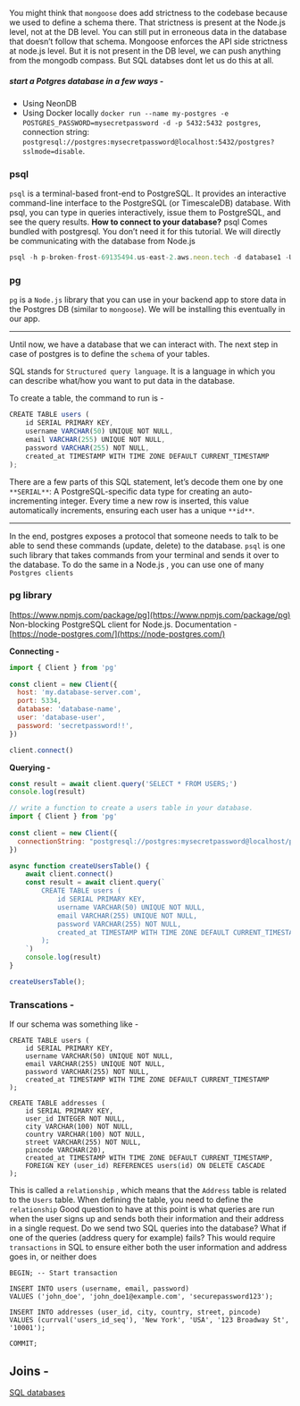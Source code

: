 You might think that `mongoose` does add strictness to the codebase because we used to define a schema there. That strictness is present at the Node.js level, not at the DB level. You can still put in erroneous data in the database that doesn’t follow that schema.
Mongoose enforces the API side strictness at node.js level. But it is not present in the DB level, we can push anything from the mongodb compass.
But SQL databses dont let us do this at all.
##### start a Potgres database in a few ways -
- Using NeonDB
- Using Docker locally `docker run --name my-postgres -e POSTGRES_PASSWORD=mysecretpassword -d -p 5432:5432 postgres`, connection string: `postgresql://postgres:mysecretpassword@localhost:5432/postgres?sslmode=disable`.
### psql
`psql` is a terminal-based front-end to PostgreSQL. It provides an interactive command-line interface to the PostgreSQL (or TimescaleDB) database. With psql, you can type in queries interactively, issue them to PostgreSQL, and see the query results.
**How to connect to your database?**
psql Comes bundled with postgresql. You don’t need it for this tutorial. We will directly be communicating with the database from Node.js
```javascript
psql -h p-broken-frost-69135494.us-east-2.aws.neon.tech -d database1 -U 100xdevs
```
### pg
`pg` is a `Node.js` library that you can use in your backend app to store data in the Postgres DB (similar to `mongoose`). We will be installing this eventually in our app.

---- 
Until now, we have a database that we can interact with. The next step in case of postgres is to define the `schema` of your tables.

SQL stands for `Structured query language`. It is a language in which you can describe what/how you want to put data in the database.

To create a table, the command to run is -

```javascript
CREATE TABLE users (
    id SERIAL PRIMARY KEY,
    username VARCHAR(50) UNIQUE NOT NULL,
    email VARCHAR(255) UNIQUE NOT NULL,
    password VARCHAR(255) NOT NULL,
    created_at TIMESTAMP WITH TIME ZONE DEFAULT CURRENT_TIMESTAMP
);
```

There are a few parts of this SQL statement, let’s decode them one by one
`**SERIAL**`: A PostgreSQL-specific data type for creating an auto-incrementing integer. Every time a new row is inserted, this value automatically increments, ensuring each user has a unique `**id**`.

--- 
In the end, postgres exposes a protocol that someone needs to talk to be able to send these commands (update, delete) to the database.
`psql` is one such library that takes commands from your terminal and sends it over to the database.
To do the same in a Node.js , you can use one of many `Postgres clients`
### **pg library**

[https://www.npmjs.com/package/pg](https://www.npmjs.com/package/pg)
Non-blocking PostgreSQL client for Node.js.
Documentation - [https://node-postgres.com/](https://node-postgres.com/)

**Connecting -**
```javascript
import { Client } from 'pg'
 
const client = new Client({
  host: 'my.database-server.com',
  port: 5334,
  database: 'database-name',
  user: 'database-user',
  password: 'secretpassword!!',
})

client.connect()
```

**Querying -**
```javascript
const result = await client.query('SELECT * FROM USERS;')
console.log(result)
```

```javascript
// write a function to create a users table in your database.
import { Client } from 'pg'
 
const client = new Client({
  connectionString: "postgresql://postgres:mysecretpassword@localhost/postgres"
})

async function createUsersTable() {
    await client.connect()
    const result = await client.query(`
        CREATE TABLE users (
            id SERIAL PRIMARY KEY,
            username VARCHAR(50) UNIQUE NOT NULL,
            email VARCHAR(255) UNIQUE NOT NULL,
            password VARCHAR(255) NOT NULL,
            created_at TIMESTAMP WITH TIME ZONE DEFAULT CURRENT_TIMESTAMP
        );
    `)
    console.log(result)
}

createUsersTable();
```

### Transcations -
If our schema was something like - 
```
CREATE TABLE users (
    id SERIAL PRIMARY KEY,
    username VARCHAR(50) UNIQUE NOT NULL,
    email VARCHAR(255) UNIQUE NOT NULL,
    password VARCHAR(255) NOT NULL,
    created_at TIMESTAMP WITH TIME ZONE DEFAULT CURRENT_TIMESTAMP
);

CREATE TABLE addresses (
    id SERIAL PRIMARY KEY,
    user_id INTEGER NOT NULL,
    city VARCHAR(100) NOT NULL,
    country VARCHAR(100) NOT NULL,
    street VARCHAR(255) NOT NULL,
    pincode VARCHAR(20),
    created_at TIMESTAMP WITH TIME ZONE DEFAULT CURRENT_TIMESTAMP,
    FOREIGN KEY (user_id) REFERENCES users(id) ON DELETE CASCADE
);
```
This is called a `relationship` , which means that the `Address` table is related to the `Users` table.
When defining the table, you need to define the `relationship`
Good question to have at this point is what queries are run when the user signs up and sends both their information and their address in a single request. Do we send two SQL queries into the database? What if one of the queries (address query for example) fails? This would require `transactions` in SQL to ensure either both the user information and address goes in, or neither does

```
BEGIN; -- Start transaction

INSERT INTO users (username, email, password)
VALUES ('john_doe', 'john_doe1@example.com', 'securepassword123');

INSERT INTO addresses (user_id, city, country, street, pincode)
VALUES (currval('users_id_seq'), 'New York', 'USA', '123 Broadway St', '10001');

COMMIT;
```

## Joins -
[SQL databases](https://projects.100xdevs.com/tracks/YOSAherHkqWXhOdlE4yE/sql-11)


